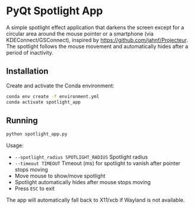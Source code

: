 # PyQt Spotlight App

A simple spotlight effect application that darkens the screen except for a circular area around the mouse pointer or a smartphone (via KDEConnect/GSConnect), inspired by https://github.com/jahnf/Projecteur. The spotlight follows the mouse movement and automatically hides after a period of inactivity.

## Installation

Create and activate the Conda environment:
```bash
conda env create -f environment.yml
conda activate spotlight_app
```


## Running

```bash
python spotlight_app.py
```
Usage:
- `--spotlight_radius SPOTLIGHT_RADIUS` Spotlight radius
- `--timeout TIMEOUT` Timeout (ms) for spotlight to vanish after pointer stops moving
- Move mouse to show/move spotlight
- Spotlight automatically hides after mouse stops moving
- Press `ESC` to exit

The app will automatically fall back to X11/xcb if Wayland is not available.
